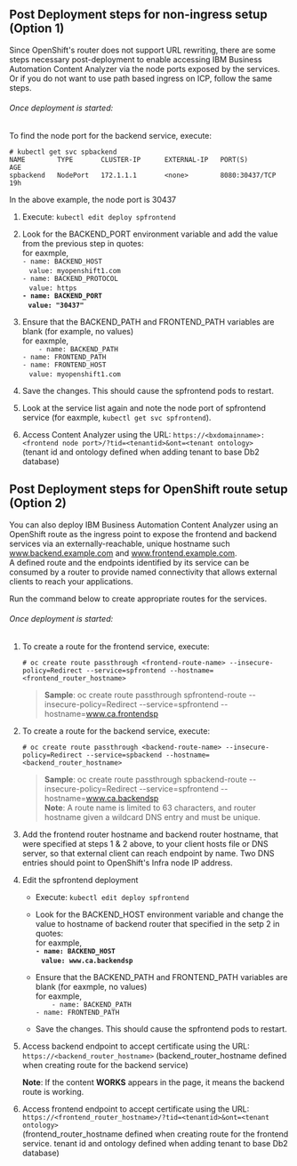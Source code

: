 ## Post Deployment steps for non-ingress setup  (Option 1)

Since OpenShift's router does not support URL rewriting, there are some steps necessary post-deployment to enable accessing 
IBM Business Automation Content Analyzer via the node ports exposed by the services. Or if you do not want to use path based ingress on ICP, follow the same steps.

###### Once deployment is started:

To find the node port for the backend service, execute:  
```console
# kubectl get svc spbackend
NAME        TYPE       CLUSTER-IP      EXTERNAL-IP   PORT(S)          AGE
spbackend   NodePort   172.1.1.1       <none>        8080:30437/TCP   19h
```
In the above example, the node port is 30437
1) Execute:  `kubectl edit deploy spfrontend`
2) Look for the BACKEND_PORT environment variable and add the value from the previous step in quotes:  
    for eaxmple,      
        `- name: BACKEND_HOST`   
&nbsp;&nbsp;          `value: myopenshift1.com`    
        `- name: BACKEND_PROTOCOL`    
&nbsp;&nbsp;          `value: https`    
        **`- name: BACKEND_PORT`    
&nbsp;&nbsp;          `value: "30437"`**   
3) Ensure that the BACKEND_PATH and FRONTEND_PATH variables are blank (for example, no values)  
    for eaxmple,  
    `    - name: BACKEND_PATH`  
        `- name: FRONTEND_PATH`  
        `- name: FRONTEND_HOST`  
&nbsp;&nbsp;        `value: myopenshift1.com`   

4) Save the changes. This should cause the spfrontend pods to restart.
5) Look at the service list again and note the node port of spfrontend service (for eaxmple, `kubectl get svc spfrontend`).
6) Access Content Analyzer using the URL:  `https://<bxdomainname>:<frontend node port>/?tid=<tenantid>&ont=<tenant ontology> `  
   (tenant id and ontology defined when adding tenant to base Db2 database)


## Post Deployment steps for OpenShift route setup  (Option 2)

You can also deploy IBM Business Automation Content Analyzer using an OpenShift route as the ingress point to expose the frontend and backend services via an externally-reachable, unique hostname such www.backend.example.com and www.frontend.example.com.  
A defined route and the endpoints identified by its service can be consumed by a router to provide named connectivity that allows external clients to reach your applications.   

Run the command below to create appropriate routes for the services.

###### Once deployment is started:

1) To create a route for the frontend service, execute:  
    ```console
    # oc create route passthrough <frontend-route-name> --insecure-policy=Redirect --service=spfrontend --hostname=<frontend_router_hostname>
    ```
    > **Sample**: oc create route passthrough spfrontend-route --insecure-policy=Redirect --service=spfrontend --hostname=www.ca.frontendsp

2) To create a route for the backend service, execute:  
    ```console
    # oc create route passthrough <backend-route-name> --insecure-policy=Redirect --service=spbackend --hostname=<backend_router_hostname>
    ```
    > **Sample**: oc create route passthrough spbackend-route --insecure-policy=Redirect --service=spfrontend --hostname=www.ca.backendsp  
    > **Note**: A route name is limited to 63 characters, and router hostname given a wildcard DNS entry and must be unique.  
   
3) Add the frontend router hostname and backend router hostname, that were specified at steps 1 & 2 above, to your client hosts file or DNS server, so that external client can reach endpoint by name. Two DNS entries should point to OpenShift's Infra node IP address.  

4) Edit the spfrontend deployment
   - Execute:  `kubectl edit deploy spfrontend`
   - Look for the BACKEND_HOST environment variable and change the value to hostname of backend router that specified in the setp 2 in quotes:     
    for eaxmple,      
        **`- name: BACKEND_HOST`   
&nbsp;&nbsp;          `value: www.ca.backendsp`**   
   - Ensure that the BACKEND_PATH and FRONTEND_PATH variables are blank (for eaxmple, no values)  
    for eaxmple,  
    `    - name: BACKEND_PATH`  
        `- name: FRONTEND_PATH`    

   - Save the changes. This should cause the spfrontend pods to restart.
   
5) Access backend endpoint to accept certificate using the URL: `https://<backend_router_hostname>` (backend_router_hostname defined when creating route for the backend service)

    **Note**: If the content **WORKS** appears in the page, it means the backend route is working.

6) Access frontend endpoint to accept certificate using the URL: `https://<frontend_router_hostname>/?tid=<tenantid>&ont=<tenant ontology> `   
(frontend_router_hostname defined when creating route for the frontend service. tenant id and ontology defined when adding tenant to base Db2 database)
